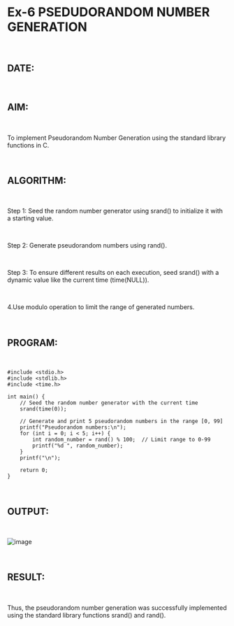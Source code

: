 # Ex-6 PSEDUDORANDOM NUMBER GENERATION

<br>

## DATE:

<br>

## AIM:

<br>

To implement Pseudorandom Number Generation using the standard library functions in C.

<br>

## ALGORITHM:

<br>

Step 1: Seed the random number generator using srand() to initialize it with a starting value.

<br>

Step 2: Generate pseudorandom numbers using rand().

<br>

Step 3: To ensure different results on each execution, seed srand() with a dynamic value like the current time (time(NULL)).

<br>

4.Use modulo operation to limit the range of generated numbers.

<br>

## PROGRAM:

<br>

```
#include <stdio.h>
#include <stdlib.h>
#include <time.h>

int main() {
    // Seed the random number generator with the current time
    srand(time(0));

    // Generate and print 5 pseudorandom numbers in the range [0, 99]
    printf("Pseudorandom numbers:\n");
    for (int i = 0; i < 5; i++) {
        int random_number = rand() % 100;  // Limit range to 0-99
        printf("%d ", random_number);
    }
    printf("\n");

    return 0;
}
```

<br>

## OUTPUT:

<br>

![image](https://github.com/user-attachments/assets/d6334ea1-13df-47e6-80c5-1510e3c18bfd)

<br>

## RESULT:

<br>

Thus, the pseudorandom number generation was successfully implemented using the standard library functions srand() and rand().
